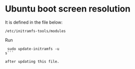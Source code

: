 # Ubuntu boot screen resolution

It is defined in the file below:

```
/etc/initramfs-tools/modules
```

Run

```
 sudo update-initramfs -u
s```

after updating this file.

